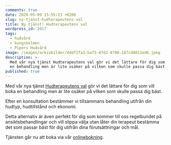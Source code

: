 ```yaml
---
comments: true
date: 2020-05-09 15:55:13 +0200
slug: ny-tjanst-hudterapeutens-val
title: Ny tjänst! Hudterapeutens val
wordpress_id: 2017
tags:
  - hudvård
  - kungsholmen
  - Pipers Hudvård
image: /images/arkivbilder/4ddf2fa1-ba75-47d2-8708-187cd8011ed6.jpeg
description: >-
  Med vår nya tjänst Hudterapeutens val gör vi det lättare för dig som vill boka
  en behandling men är lite osäker på vilken som skulle passa dig bäst.
published: true
---
```

Med v&aring;r nya tjänst [Hudterapeutens val](http://pipershudvard.com/hudterapeutens-val/) gör vi det lättare för dig som vill boka en behandling men är lite osäker p&aring; vilken som skulle passa dig bäst.

Efter en konsultation bestämmer vi tillsammans behandling utifr&aring;n din hudtyp, hudtillst&aring;nd och ekonomi.

Detta alternativ är även perfekt för dig som kommer till oss regelbundet p&aring; ansiktsbehandlingar och vill slippa välja utan l&aring;ter din terapeut bestämma det som passar bäst för dig utifr&aring;n dina förutsättningar och m&aring;l.

Tjänsten g&aring;r nu att boka via v&aring;r [onlinebokning](https://boka.itsperfect.se/31782333/Kund/Loggain?ReturnUrl=%2F31782333).

&nbsp;
